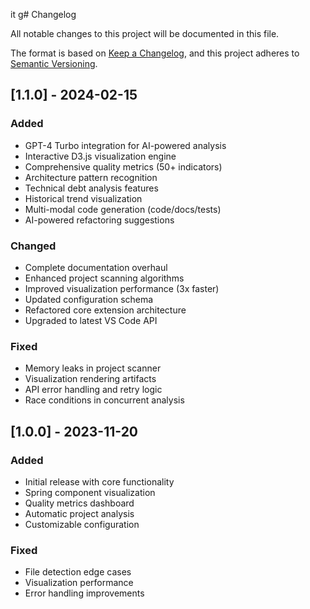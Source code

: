 it g# Changelog

All notable changes to this project will be documented in this file.

The format is based on [Keep a Changelog](https://keepachangelog.com/en/1.0.0/),
and this project adheres to [Semantic Versioning](https://semver.org/spec/v2.0.0.html).

## [1.1.0] - 2024-02-15

### Added
- GPT-4 Turbo integration for AI-powered analysis
- Interactive D3.js visualization engine
- Comprehensive quality metrics (50+ indicators)
- Architecture pattern recognition
- Technical debt analysis features
- Historical trend visualization
- Multi-modal code generation (code/docs/tests)
- AI-powered refactoring suggestions

### Changed
- Complete documentation overhaul
- Enhanced project scanning algorithms
- Improved visualization performance (3x faster)
- Updated configuration schema
- Refactored core extension architecture
- Upgraded to latest VS Code API

### Fixed
- Memory leaks in project scanner
- Visualization rendering artifacts
- API error handling and retry logic
- Race conditions in concurrent analysis

## [1.0.0] - 2023-11-20
### Added
- Initial release with core functionality
- Spring component visualization
- Quality metrics dashboard
- Automatic project analysis
- Customizable configuration

### Fixed
- File detection edge cases
- Visualization performance
- Error handling improvements
